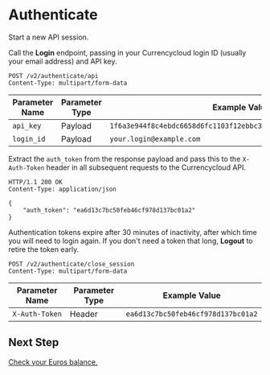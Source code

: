 # Authenticate
Start a new API session.


Call the **Login** endpoint, passing in your Currencycloud login ID (usually your email address) and API key.

``POST /v2/authenticate/api`` \
``Content-Type: multipart/form-data``

| Parameter Name | Parameter Type | Example Value                                                        |
| -------------- | -------------- | -------------------------------------------------------------------- |
| ``api_key``    | Payload        | ``1f6a3e944f8c4ebdc6658d6fc1103f12ebbc33f5ed05ca3549fdbc3883556544`` |
| ``login_id``   | Payload        | ``your.login@example.com``                                           |

Extract the ``auth_token`` from the response payload and pass this to the ``X-Auth-Token`` header in all subsequent requests to the Currencycloud API.

```
HTTP/1.1 200 OK
Content-Type: application/json

{
    "auth_token": "ea6d13c7bc50feb46cf978d137bc01a2"
}
```

Authentication tokens expire after 30 minutes of inactivity, after which time you will need to login again. If you don't need a token that long, **Logout** to retire the token early.

``POST /v2/authenticate/close_session`` \
``Content-Type: multipart/form-data``

| Parameter Name   | Parameter Type | Example Value                        |
| ---------------- | -------------- | ------------------------------------ |
| ``X-Auth-Token`` | Header         | ``ea6d13c7bc50feb46cf978d137bc01a2`` |


## Next Step

[Check your Euros balance.](check-balance.md)
